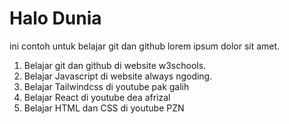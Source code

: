 # Halo Dunia

ini contoh untuk belajar git dan github
lorem ipsum dolor sit amet.

1. Belajar git dan github di website w3schools.
2. Belajar Javascript di website always ngoding.
3. Belajar Tailwindcss di youtube pak galih
4. Belajar React di youtube dea afrizal
5. Belajar HTML dan CSS di youtube PZN
